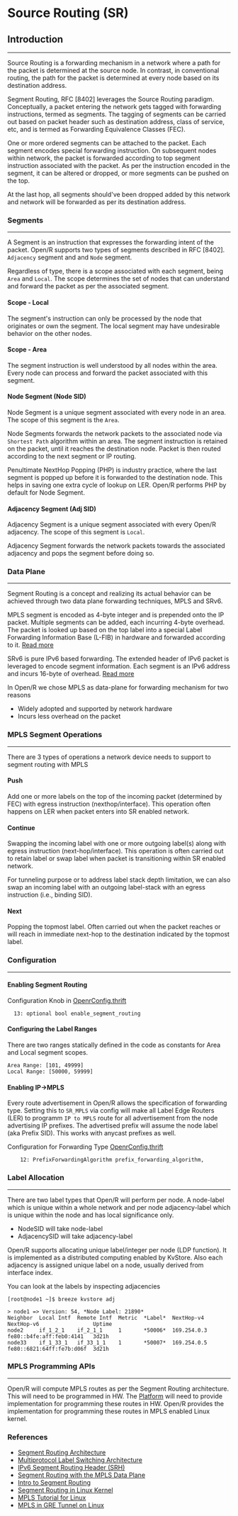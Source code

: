 # Source Routing (SR)

## Introduction

---

Source Routing is a forwarding mechanism in a network where a path for the
packet is determined at the source node. In contrast, in conventional routing,
the path for the packet is determined at every node based on its destination
address.

Segment Routing, RFC [8402] leverages the Source Routing paradigm. Conceptually,
a packet entering the network gets tagged with forwarding instructions, termed
as segments. The tagging of segments can be carried out based on packet header
such as destination address, class of service, etc, and is termed as Forwarding
Equivalence Classes (FEC).

One or more ordered segments can be attached to the packet. Each segment encodes
special forwarding instruction. On subsequent nodes within network, the packet
is forwarded according to top segment instruction associated with the packet. As
per the instruction encoded in the segment, it can be altered or dropped, or
more segments can be pushed on the top.

At the last hop, all segments should've been dropped added by this network and
network will be forwarded as per its destination address.

### Segments

---

A Segment is an instruction that expresses the forwarding intent of the packet.
Open/R supports two types of segments described in RFC [8402]. `Adjacency`
segment and and `Node` segment.

Regardless of type, there is a scope associated with each segment, being `Area`
and `Local`. The scope determines the set of nodes that can understand and
forward the packet as per the associated segment.

#### Scope - Local

The segment's instruction can only be processed by the node that originates or
own the segment. The local segment may have undesirable behavior on the other
nodes.

#### Scope - Area

The segment instruction is well understood by all nodes within the area. Every
node can process and forward the packet associated with this segment.

#### Node Segment (Node SID)

Node Segment is a unique segment associated with every node in an area. The
scope of this segment is the `Area`.

Node Segments forwards the network packets to the associated node via
`Shortest Path` algorithm within an area. The segment instruction is retained on
the packet, until it reaches the destination node. Packet is then routed
according to the next segment or IP routing.

Penultimate NextHop Popping (PHP) is industry practice, where the last segment
is popped up before it is forwarded to the destination node. This helps in
saving one extra cycle of lookup on LER. Open/R performs PHP by default for Node
Segment.

#### Adjacency Segment (Adj SID)

Adjacency Segment is a unique segment associated with every Open/R adjacency.
The scope of this segment is `Local`.

Adjacency Segment forwards the network packets towards the associated adjacency
and pops the segment before doing so.

### Data Plane

---

Segment Routing is a concept and realizing its actual behavior can be achieved
through two data plane forwarding techniques, MPLS and SRv6.

MPLS segment is encoded as 4-byte integer and is prepended onto the IP packet.
Multiple segments can be added, each incurring 4-byte overhead. The packet is
looked up based on the top label into a special Label Forwarding Information
Base (L-FIB) in hardware and forwarded according to it.
[Read more](https://tools.ietf.org/html/rfc3031)

SRv6 is pure IPv6 based forwarding. The extended header of IPv6 packet is
leveraged to encode segment information. Each segment is an IPv6 address and
incurs 16-byte of overhead. [Read more](https://tools.ietf.org/html/rfc8754)

In Open/R we chose MPLS as data-plane for forwarding mechanism for two reasons

- Widely adopted and supported by network hardware
- Incurs less overhead on the packet

### MPLS Segment Operations

---

There are 3 types of operations a network device needs to support to segment
routing with MPLS

#### Push

Add one or more labels on the top of the incoming packet (determined by FEC)
with egress instruction (nexthop/interface). This operation often happens on LER
when packet enters into SR enabled network.

#### Continue

Swapping the incoming label with one or more outgoing label(s) along with egress
instruction (next-hop/interface). This operation is often carried out to retain
label or swap label when packet is transitioning within SR enabled network.

For tunneling purpose or to address label stack depth limitation, we can also
swap an incoming label with an outgoing label-stack with an egress instruction
(i.e., binding SID).

#### Next

Popping the topmost label. Often carried out when the packet reaches or will
reach in immediate next-hop to the destination indicated by the topmost label.

### Configuration

---

#### Enabling Segment Routing

Configuration Knob in
[OpenrConfig.thrift](https://github.com/facebook/openr/blob/master/openr/if/OpenrConfig.thrift)

```thrift
  13: optional bool enable_segment_routing
```

#### Configuring the Label Ranges

There are two ranges statically defined in the code as constants for Area and
Local segment scopes.

```console
Area Range: [101, 49999]
Local Range: [50000, 59999]
```

#### Enabling IP->MPLS

Every route advertisement in Open/R allows the specification of forwarding type.
Setting this to `SR_MPLS` via config will make all Label Edge Routers (LER) to
programm `IP to MPLS` route for all advertisement from the node advertising IP
prefixes. The advertised prefix will assume the node label (aka Prefix SID).
This works with anycast prefixes as well.

Configuration for Forwarding Type
[OpenrConfig.thrift](https://github.com/facebook/openr/blob/master/openr/if/OpenrConfig.thrift)

```thrift
    12: PrefixForwardingAlgorithm prefix_forwarding_algorithm,
```

### Label Allocation

---

There are two label types that Open/R will perform per node. A node-label which
is unique within a whole network and per node adjacency-label which is unique
within the node and has local significance only.

- NodeSID will take node-label
- AdjacencySID will take adjacency-label

Open/R supports allocating unique label/integer per node (LDP function). It is
implemented as a distributed computing enabled by KvStore. Also each adjacency
is assigned unique label on a node, usually derived from interface index.

You can look at the labels by inspecting adjacencies

```console
[root@node1 ~]$ breeze kvstore adj

> node1 => Version: 54, *Node Label: 21890*
Neighbor  Local Intf  Remote Intf  Metric  *Label*  NextHop-v4   NextHop-v6                 Uptime
node2     if_1_2_1    if_2_1_1     1       *50006*  169.254.0.3  fe80::b4fe:aff:feb0:4141   3d21h
node33    if_1_33_1   if_33_1_1    1       *50007*  169.254.0.5  fe80::6821:64ff:fe7b:d06f  3d21h
```

### MPLS Programming APIs

---

Open/R will compute MPLS routes as per the Segment Routing architecture. This
will need to be programmed in HW. The [Platform](../Protocol_Guide/Platform.md)
will need to provide implementation for programming these routes in HW. Open/R
provides the implementation for programming these routes in MPLS enabled Linux
kernel.

### References

- [Segment Routing Architecture](https://tools.ietf.org/html/rfc8402)
- [Multiprotocol Label Switching Architecture](https://tools.ietf.org/html/rfc3031)
- [IPv6 Segment Routing Header (SRH)](https://tools.ietf.org/html/rfc8754)
- [Segment Routing with the MPLS Data Plane](https://tools.ietf.org/html/rfc8660)
- [Intro to Segment Routing](https://www.cisco.com/c/en/us/td/docs/ios-xml/ios/seg_routing/configuration/xe-3s/segrt-xe-3s-book/intro-seg-routing.pdf)
- [Segment Routing in Linux Kernel](http://www.segment-routing.net/open-software/linux/)
- [MPLS Tutorial for Linux](https://netdevconf.info/1.1/proceedings/slides/prabhu-mpls-tutorial.pdf)
- [MPLS in GRE Tunnel on Linux](https://jsteward.moe/mpls-in-gre-tunnel-linux.html)
